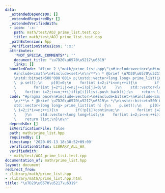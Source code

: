 ```yaml
---
data:
  _extendedDependsOn: []
  _extendedRequiredBy: []
  _extendedVerifiedWith:
  - icon: ':x:'
    path: math/test/AOJ_prime_list.test.cpp
    title: math/test/AOJ_prime_list.test.cpp
  _pathExtension: hpp
  _verificationStatusIcon: ':x:'
  attributes:
    '*NOT_SPECIAL_COMMENTS*': ''
    document_title: "\u7D20\u6570\u5217\u6319"
    links: []
  bundledCode: "#line 2 \"math/prime_list.hpp\"\n#include<vector>\n#include<bitset>\n\
    #include<cmath>\n#include<set>\n\n/**\n * @brief \u7D20\u6570\u5217\u6319\n */\n\
    \nstd::bitset<500'000'001> p;\nstd::vector<long long> prime_list(int n) {\n  \
    \  p.set();\n    p[0]=0;\n    for(int i=2;i*i<=n;++i){\n        if(!p[i])continue;\n\
    \        for(int j=2*i;j<=n;j+=i)p[j]=0;\n    }\n    std::vector<long long>list;\n\
    \    for(int i=2;i<=n;++i)if(p[i])list.push_back(i);\n    return list;\n}\n\n"
  code: "#pragma once\n#include<vector>\n#include<bitset>\n#include<cmath>\n#include<set>\n\
    \n/**\n * @brief \u7D20\u6570\u5217\u6319\n */\n\nstd::bitset<500'000'001> p;\n\
    std::vector<long long> prime_list(int n) {\n    p.set();\n    p[0]=0;\n    for(int\
    \ i=2;i*i<=n;++i){\n        if(!p[i])continue;\n        for(int j=2*i;j<=n;j+=i)p[j]=0;\n\
    \    }\n    std::vector<long long>list;\n    for(int i=2;i<=n;++i)if(p[i])list.push_back(i);\n\
    \    return list;\n}\n\n"
  dependsOn: []
  isVerificationFile: false
  path: math/prime_list.hpp
  requiredBy: []
  timestamp: '2020-09-13 18:30:52+09:00'
  verificationStatus: LIBRARY_ALL_WA
  verifiedWith:
  - math/test/AOJ_prime_list.test.cpp
documentation_of: math/prime_list.hpp
layout: document
redirect_from:
- /library/math/prime_list.hpp
- /library/math/prime_list.hpp.html
title: "\u7D20\u6570\u5217\u6319"
---
```

